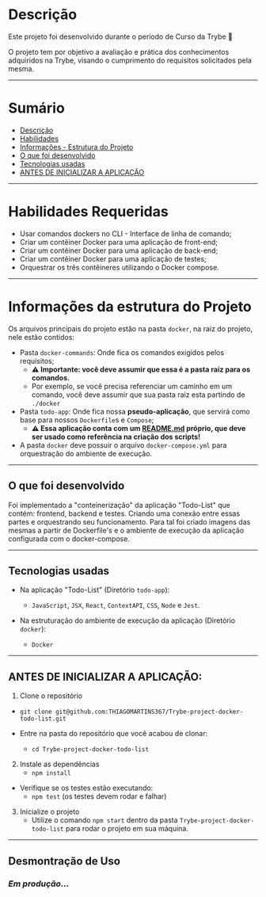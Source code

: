 # Descrição

Este projeto foi desenvolvido durante o período de Curso da Trybe 🚀

O projeto tem por objetivo a avaliação e prática dos conhecimentos adquiridos na Trybe, visando o cumprimento do requisitos solicitados pela mesma.

---

# Sumário
- [Descrição](#descrição)
- [Habilidades](#habilidades-requeridas)
- [Informações - Estrutura do Projeto](#informações-da-estrutura-do-projeto)
- [O que foi desenvolvido](#o-que-foi-desenvolvido)
- [Tecnologias usadas](#tecnologias-usadas)
- [ANTES DE INICIALIZAR A APLICAÇÃO](#antes-de-inicializar-a-aplicação)

---

# Habilidades Requeridas
  * Usar comandos dockers no CLI - Interface de linha de comando;
  * Criar um contêiner Docker para uma aplicação de front-end;
  * Criar um contêiner Docker para uma aplicação de back-end;
  * Criar um contêiner Docker para uma aplicação de testes;
  * Orquestrar os três contêineres utilizando o Docker compose.

---

# Informações da estrutura do Projeto

Os arquivos principais do projeto estão na pasta `docker`, na raiz do projeto, nele estão contidos:
- Pasta `docker-commands`: Onde fica os comandos exigidos pelos requisitos; 
  - **⚠️ Importante: você deve assumir que essa é a pasta raiz para os comandos.**
  - Por exemplo, se você precisa referenciar um caminho em um comando, você deve assumir que sua pasta raiz esta partindo de `./docker`
- Pasta `todo-app`: Onde fica nossa **pseudo-aplicação**, que servirá como base para nossos `Dockerfile`s e `Compose`;
  - **⚠️ Essa aplicação conta com um [**README.md**](./docker/todo-app/README.md) próprio, que deve ser usado como referência na criação dos scripts!**
- A pasta `docker` deve possuir o arquivo `docker-compose.yml` para orquestração do ambiente de execução.

---

## O que foi desenvolvido

Foi implementado a "conteinerização" da aplicação "Todo-List" que contém: frontend, backend e testes. Criando uma conexão entre essas partes e orquestrando seu funcionamento. Para tal foi criado imagens das mesmas a partir de Dockerfile's e o ambiente de execução da aplicação configurada com o docker-compose.

---

## Tecnologias usadas

- Na aplicação "Todo-List" (Diretório `todo-app`):
  * `JavaScript`, `JSX`, `React`, `ContextAPI`, `CSS`, `Node` e `Jest`.

- Na estruturação do ambiente de execução da aplicação (Diretório `docker`):
  * `Docker`

---

## ANTES DE INICIALIZAR A APLICAÇÃO:

1. Clone o repositório
  * `git clone git@github.com:THIAGOMARTINS367/Trybe-project-docker-todo-list.git`

  * Entre na pasta do repositório que você acabou de clonar:
    * `cd Trybe-project-docker-todo-list`

2. Instale as dependências
    * `npm install`

  * Verifique se os testes estão executando:
    * `npm test` (os testes devem rodar e falhar)

3.  Inicialize o projeto
    * Utilize o comando `npm start` dentro da pasta `Trybe-project-docker-todo-list` para rodar o projeto em sua máquina.

---

## Desmontração de Uso

### *Em produção*...
